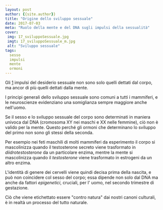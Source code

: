 ```yaml
---
layout: post
author: {{site.author}}
title: "Origine dello sviluppo sessuale"
date: 2017-07-03
meta: "Ruolo della mente e del DNA sugli impulsi della sessualità"
cover:
 img: 17_sviluppoSessuale.jpg
 imgt: 17_sviluppoSessuale_m.jpg
 alt: "Sviluppo sessuale"
tags:
  sesso
  impulsi
  mente
  ormoni
---
```

Gli [1](http://www.gh.com) impulsi del desiderio sessuale non sono solo quelli dettati dal corpo, ma ancor di più quelli dettati dalla mente.

I principi generali dello sviluppo sessuale sono comuni a tutti i mammiferi, e le neuroscienze evidenziano una somiglianza sempre maggiore anche nell'uomo.

Se il sesso e lo sviluppo sessuale del corpo sono determinati in maniera univoca dal DNA (cromosoma XY nei maschi e XX nelle femmine), ciò non è valido per la mente. Questo perché gli ormoni che determinano lo sviluppo del primo non sono gli stessi della seconda.

Per esempio nei feti maschili di molti mammiferi da esperimento il corpo si mascolinizza quando il testosterone secreto viene trasformato in *diidrotestosterone* da un particolare enzima, mentre la mente si mascolinizza quando il *testosterone* viene trasformato in estrogeni da un altro enzima.

L'identità di genere dei cervelli viene quindi decisa prima della nascita, e può non coincidere col sesso del corpo; essa dipende non solo dal DNA ma anche da fattori *epigenetici*, cruciali, per l' uomo, nel secondo trimestre di gestazione.

Ciò che viene etichettato essere "contro natura" dai nostri canoni culturali, è in realtà un processo del tutto naturale.
